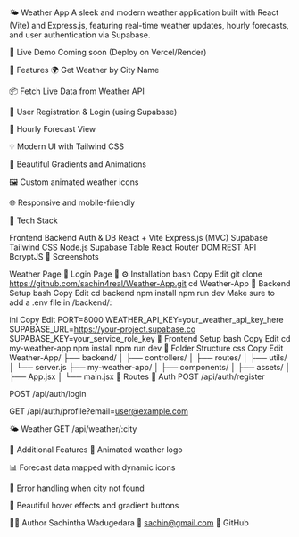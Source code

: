 
🌤️ Weather App
A sleek and modern weather application built with React (Vite) and Express.js, featuring real-time weather updates, hourly forecasts, and user authentication via Supabase.


🔗 Live Demo
Coming soon (Deploy on Vercel/Render)

🚀 Features
🌍 Get Weather by City Name

📦 Fetch Live Data from Weather API

🔐 User Registration & Login (using Supabase)

🧭 Hourly Forecast View

💡 Modern UI with Tailwind CSS

🌈 Beautiful Gradients and Animations

🖼️ Custom animated weather icons

🌐 Responsive and mobile-friendly

🧰 Tech Stack

Frontend	Backend	Auth & DB
React + Vite	Express.js (MVC)	Supabase
Tailwind CSS	Node.js	Supabase Table
React Router DOM	REST API	BcryptJS
📸 Screenshots

Weather Page 💨	Login Page 🔐
⚙️ Installation
bash
Copy
Edit
git clone https://github.com/sachin4real/Weather-App.git
cd Weather-App
🔧 Backend Setup
bash
Copy
Edit
cd backend
npm install
npm run dev
Make sure to add a .env file in /backend/:

ini
Copy
Edit
PORT=8000
WEATHER_API_KEY=your_weather_api_key_here
SUPABASE_URL=https://your-project.supabase.co
SUPABASE_KEY=your_service_role_key
🎨 Frontend Setup
bash
Copy
Edit
cd my-weather-app
npm install
npm run dev
📂 Folder Structure
css
Copy
Edit
Weather-App/
├── backend/
│   ├── controllers/
│   ├── routes/
│   ├── utils/
│   └── server.js
├── my-weather-app/
│   ├── components/
│   ├── assets/
│   ├── App.jsx
│   └── main.jsx
📌 Routes
🔐 Auth
POST /api/auth/register

POST /api/auth/login

GET /api/auth/profile?email=user@example.com

🌤️ Weather
GET /api/weather/:city

🎁 Additional Features
🌠 Animated weather logo

📊 Forecast data mapped with dynamic icons

🧠 Error handling when city not found

🎨 Beautiful hover effects and gradient buttons

🧑‍💻 Author
Sachintha Wadugedara
📧 sachin@gmail.com
🔗 GitHub

